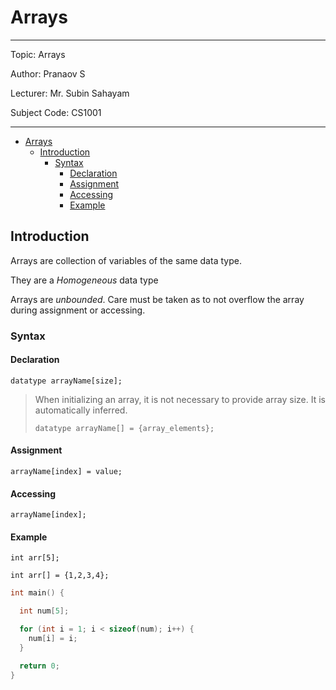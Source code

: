# Arrays

---

Topic: Arrays

Author: Pranaov S

Lecturer: Mr. Subin Sahayam

Subject Code: CS1001

---

<!--toc:start-->
- [Arrays](#arrays)
  - [Introduction](#introduction)
    - [Syntax](#syntax)
      - [Declaration](#declaration)
      - [Assignment](#assignment)
      - [Accessing](#accessing)
      - [Example](#example)
<!--toc:end-->

## Introduction

Arrays are collection of variables of the same data type.

They are a _Homogeneous_ data type

Arrays are _unbounded_.
Care must be taken as to not overflow the array during assignment or accessing.

### Syntax

#### Declaration

`datatype arrayName[size];`

> When initializing an array, it is not necessary to provide array size.
> It is automatically inferred.
>
> `datatype arrayName[] = {array_elements};`

#### Assignment

`arrayName[index] = value;`

#### Accessing

`arrayName[index];`

#### Example

`int arr[5];`

`int arr[] = {1,2,3,4};`

```c
int main() {

  int num[5];

  for (int i = 1; i < sizeof(num); i++) {
    num[i] = i;
  }

  return 0;
}
```
